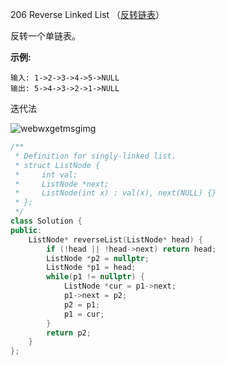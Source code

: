 206 Reverse Linked List （[反转链表](https://leetcode-cn.com/problems/reverse-linked-List/)）

反转一个单链表。

**示例:**

```
输入: 1->2->3->4->5->NULL
输出: 5->4->3->2->1->NULL
```

迭代法

![webwxgetmsgimg](C:\Users\Administrator.PC-20190621JALE\Downloads\webwxgetmsgimg.jpg)

```C++
/**
 * Definition for singly-linked list.
 * struct ListNode {
 *     int val;
 *     ListNode *next;
 *     ListNode(int x) : val(x), next(NULL) {}
 * };
 */
class Solution {
public:
    ListNode* reverseList(ListNode* head) {
        if (!head || !head->next) return head;
        ListNode *p2 = nullptr;
        ListNode *p1 = head;
        while(p1 != nullptr) {
            ListNode *cur = p1->next;
            p1->next = p2;
            p2 = p1;
            p1 = cur;
        }
        return p2;
    }
};
```

